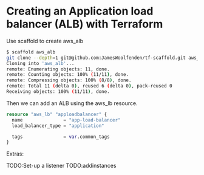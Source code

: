 # Creating an Application load balancer (ALB) with Terraform

Use scaffold to create aws_alb

```bash
$ scaffold aws_alb
git clone --depth=1 git@github.com:JamesWoolfenden/tf-scaffold.git aws_alb
Cloning into 'aws_alb'...
remote: Enumerating objects: 11, done.
remote: Counting objects: 100% (11/11), done.
remote: Compressing objects: 100% (8/8), done.
remote: Total 11 (delta 0), reused 6 (delta 0), pack-reused 0
Receiving objects: 100% (11/11), done.
```

Then we can add an ALB using the aws_lb resource.

```terraform
resource "aws_lb" "apploadbalancer" {
  name               = "app-load-balancer"
  load_balancer_type = "application"

  tags               = var.common_tags
}
```

Extras:

TODO:Set-up a listener
TODO:addinstances
